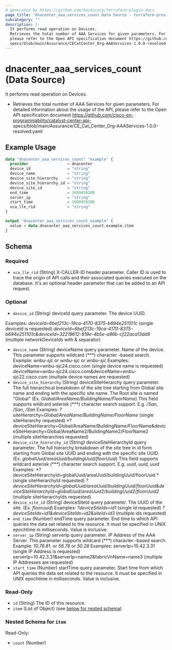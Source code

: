 ```yaml
---
# generated by https://github.com/hashicorp/terraform-plugin-docs
page_title: "dnacenter_aaa_services_count Data Source - terraform-provider-dnacenter"
subcategory: ""
description: |-
  It performs read operation on Devices.
  Retrieves the total number of AAA Services for given parameters. For detailed information about the usage of the API,
  please refer to the Open API specification document https://github.com/cisco-en-programmability/catalyst-center-api-
  specs/blob/main/Assurance/CECatCenter_Org-AAAServices-1.0.0-resolved.yaml
---
```


# dnacenter_aaa_services_count (Data Source)

It performs read operation on Devices.

- Retrieves the total number of AAA Services for given parameters. For detailed information about the usage of the API,
please refer to the Open API specification document https://github.com/cisco-en-programmability/catalyst-center-api-
specs/blob/main/Assurance/CE_Cat_Center_Org-AAAServices-1.0.0-resolved.yaml

## Example Usage

```terraform
data "dnacenter_aaa_services_count" "example" {
  provider                 = dnacenter
  device_id                = "string"
  device_name              = "string"
  device_site_hierarchy    = "string"
  device_site_hierarchy_id = "string"
  device_site_id           = "string"
  end_time                 = 1609459200
  server_ip                = "string"
  start_time               = 1609459200
  xca_lle_rid              = "string"
}

output "dnacenter_aaa_services_count_example" {
  value = data.dnacenter_aaa_services_count.example.item
}
```

<!-- schema generated by tfplugindocs -->
## Schema

### Required

- `xca_lle_rid` (String) X-CALLER-ID header parameter. Caller ID is used to trace the origin of API calls and their associated queries executed on the database. It's an optional header parameter that can be added to an API request.

### Optional

- `device_id` (String) deviceId query parameter. The device UUID.

 Examples:
 *deviceId=6bef213c-19ca-4170-8375-b694e251101c* (single deviceId is requested)
 *deviceId=6bef213c-19ca-4170-8375-b694e251101c&deviceId=32219612-819e-4b5e-a96b-cf22aca13dd9* (multiple networkDeviceIds with & separator)
- `device_name` (String) deviceName query parameter. Name of the device. This parameter supports wildcard (***) character -based search. Example: *wnbu-sjc* or *wnbu-sjc* or *wnbu-sjc* Examples: deviceName=wnbu-sjc24.cisco.com (single device name is requested) deviceName=wnbu-sjc24.cisco.com&deviceName=wnbu-sjc22.cisco.com (multiple device names are requested)
- `device_site_hierarchy` (String) deviceSiteHierarchy query parameter. The full hierarchical breakdown of the site tree starting from Global site name and ending with the specific site name. The Root site is named "Global" (Ex. *Global/AreaName/BuildingName/FloorName*)
This field supports wildcard asterisk (***) character search support. E.g. */San*, */San*, */San*
Examples:
*?siteHierarchy=Global/AreaName/BuildingName/FloorName* (single siteHierarchy requested)
*?deviceSiteHierarchy=Global/AreaName/BuildingName/FloorName&deviceSiteHierarchy=Global/AreaName2/BuildingName2/FloorName2 (multiple siteHierarchies requested)
- `device_site_hierarchy_id` (String) deviceSiteHierarchyId query parameter. The full hierarchy breakdown of the site tree in id form starting from Global site UUID and ending with the specific site UUID. (Ex. *globalUuid/areaUuid/buildingUuid/floorUuid*)
This field supports wildcard asterisk (***) character search support. E.g. *uuid*, *uuid*, *uuid*
Examples:
*?deviceSiteHierarchyId=globalUuid/areaUuid/buildingUuid/floorUuid *(single siteHierarchyId requested)
*?deviceSiteHierarchyId=globalUuid/areaUuid/buildingUuid/floorUuid&deviceSiteHierarchyId=globalUuid/areaUuid2/buildingUuid2/floorUuid2* (multiple siteHierarchyIds requested)
- `device_site_id` (String) deviceSiteId query parameter. The UUID of the site. (Ex. *flooruuid*)
Examples:
*?deviceSiteIds=id1* (single id requested)
*?deviceSiteIds=id1&deviceSiteIds=id2&siteId=id3* (multiple ids requested)
- `end_time` (Number) endTime query parameter. End time to which API queries the data set related to the resource. It must be specified in UNIX epochtime in milliseconds. Value is inclusive.
- `server_ip` (String) serverIp query parameter. IP Address of the AAA Server. This parameter supports wildcard (***) character -based search. Example: *10.76.81.* or *56.78* or *50.28* Examples: serverIp=10.42.3.31 (single IP Address is requested) serverIp=10.42.3.31&serverIp=name2&fabricVnName=name3 (multiple IP Addresses are requested)
- `start_time` (Number) startTime query parameter. Start time from which API queries the data set related to the resource. It must be specified in UNIX epochtime in milliseconds. Value is inclusive.

### Read-Only

- `id` (String) The ID of this resource.
- `item` (List of Object) (see [below for nested schema](#nestedatt--item))

<a id="nestedatt--item"></a>
### Nested Schema for `item`

Read-Only:

- `count` (Number)
